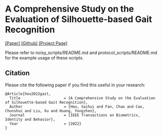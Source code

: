 # A Comprehensive Study on the Evaluation of Silhouette-based Gait Recognition

[[Paper]](https://ieeexplore.ieee.org/document/9928336) [[Github]](https://github.com/hshustc/TBIOM-Metric-Gait) [[Project Page]](https://hshustc.github.io/TBIOM-Metric-Gait/)

Please refer to noisy_scripts/README.md and protocol_scripts/README.md for the example usage of these scripts.

## Citation
Please cite the following paper if you find this useful in your research:
```
@Article{hou2022gait,
  Title                    = {A Comprehensive Study on the Evaluation of Silhouette-based Gait Recognition},
  Author                   = {Hou, Saihui and Fan, Chao and Cao, Chunshui and Liu, Xu and Huang, Yongzhen},
  Journal                  = {IEEE Transactions on Biometrics, Identity and Behavior},
  Year                     = {2022}
}
```


